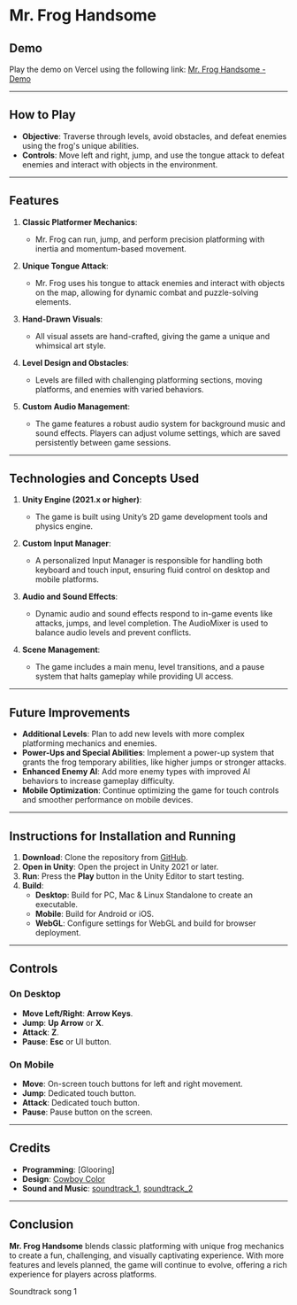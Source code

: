 # Mr. Frog Handsome

## Demo

Play the demo on Vercel using the following link: [Mr. Frog Handsome - Demo](https://your-vercel-demo-link.vercel.app)

---

## How to Play

- **Objective**: Traverse through levels, avoid obstacles, and defeat enemies using the frog's unique abilities.
- **Controls**: Move left and right, jump, and use the tongue attack to defeat enemies and interact with objects in the environment.

---

## Features

1. **Classic Platformer Mechanics**:
   - Mr. Frog can run, jump, and perform precision platforming with inertia and momentum-based movement.

2. **Unique Tongue Attack**:
   - Mr. Frog uses his tongue to attack enemies and interact with objects on the map, allowing for dynamic combat and puzzle-solving elements.

3. **Hand-Drawn Visuals**:
   - All visual assets are hand-crafted, giving the game a unique and whimsical art style.

4. **Level Design and Obstacles**:
   - Levels are filled with challenging platforming sections, moving platforms, and enemies with varied behaviors.

5. **Custom Audio Management**:
   - The game features a robust audio system for background music and sound effects. Players can adjust volume settings, which are saved persistently between game sessions.

---

## Technologies and Concepts Used

1. **Unity Engine (2021.x or higher)**:
   - The game is built using Unity’s 2D game development tools and physics engine.

2. **Custom Input Manager**:
   - A personalized Input Manager is responsible for handling both keyboard and touch input, ensuring fluid control on desktop and mobile platforms.

3. **Audio and Sound Effects**:
   - Dynamic audio and sound effects respond to in-game events like attacks, jumps, and level completion. The AudioMixer is used to balance audio levels and prevent conflicts.

4. **Scene Management**:
   - The game includes a main menu, level transitions, and a pause system that halts gameplay while providing UI access.

---

## Future Improvements

- **Additional Levels**: Plan to add new levels with more complex platforming mechanics and enemies.
- **Power-Ups and Special Abilities**: Implement a power-up system that grants the frog temporary abilities, like higher jumps or stronger attacks.
- **Enhanced Enemy AI**: Add more enemy types with improved AI behaviors to increase gameplay difficulty.
- **Mobile Optimization**: Continue optimizing the game for touch controls and smoother performance on mobile devices.

---

## Instructions for Installation and Running

1. **Download**: Clone the repository from [GitHub](#).
2. **Open in Unity**: Open the project in Unity 2021 or later.
3. **Run**: Press the **Play** button in the Unity Editor to start testing.
4. **Build**:
   - **Desktop**: Build for PC, Mac & Linux Standalone to create an executable.
   - **Mobile**: Build for Android or iOS.
   - **WebGL**: Configure settings for WebGL and build for browser deployment.

---

## Controls

### On Desktop

- **Move Left/Right**: **Arrow Keys**.
- **Jump**: **Up Arrow** or **X**.
- **Attack**: **Z**.
- **Pause**: **Esc** or UI button.

### On Mobile

- **Move**: On-screen touch buttons for left and right movement.
- **Jump**: Dedicated touch button.
- **Attack**: Dedicated touch button.
- **Pause**: Pause button on the screen.

---

## Credits

- **Programming**: [Glooring]
- **Design**: [Cowboy Color](https://store.steampowered.com/developer/Nicalis)
- **Sound and Music**: [soundtrack_1](https://store.steampowered.com/app/508990/Handsome_Mr_Frog/), [soundtrack_2](https://www.youtube.com/watch?v=oMgQJEcVToY&list=PLzjkiYUjXuevVG0fTOX4GCTzbU0ooHQ-O)

---

## Conclusion

**Mr. Frog Handsome** blends classic platforming with unique frog mechanics to create a fun, challenging, and visually captivating experience. With more features and levels planned, the game will continue to evolve, offering a rich experience for players across platforms.

Soundtrack song 1
